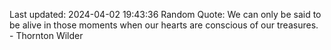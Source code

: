 Last updated: 2024-04-02 19:43:36
Random Quote: We can only be said to be alive in those moments when our hearts are conscious of our treasures. - Thornton Wilder